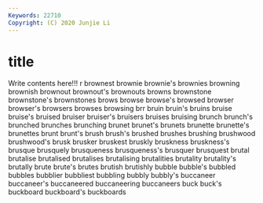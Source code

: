 ```yaml
---
Keywords: 22710
Copyright: (C) 2020 Junjie Li
---
```


# title

Write contents here!!!
r 
brownest 
brownie 
brownie's 
brownies 
browning 
brownish
brownout 
brownout's 
brownouts 
browns 
brownstone 
brownstone's 
brownstones 
brows 
browse 
browse's
browsed 
browser 
browser's 
browsers 
browses 
browsing 
brr 
bruin 
bruin's 
bruins
bruise 
bruise's 
bruised 
bruiser 
bruiser's 
bruisers 
bruises 
bruising 
brunch 
brunch's
brunched 
brunches 
brunching 
brunet 
brunet's 
brunets 
brunette 
brunette's 
brunettes 
brunt
brunt's 
brush 
brush's 
brushed 
brushes 
brushing 
brushwood 
brushwood's 
brusk 
brusker
bruskest 
bruskly 
bruskness 
bruskness's 
brusque 
brusquely 
brusqueness 
brusqueness's 
brusquer 
brusquest
brutal 
brutalise 
brutalised 
brutalises 
brutalising 
brutalities 
brutality 
brutality's 
brutally 
brute
brute's 
brutes 
brutish 
brutishly 
bubble 
bubble's 
bubbled 
bubbles 
bubblier 
bubbliest
bubbling 
bubbly 
bubbly's 
buccaneer 
buccaneer's 
buccaneered 
buccaneering 
buccaneers 
buck 
buck's
buckboard 
buckboard's 
buckboards 
